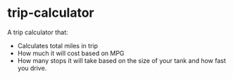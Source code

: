 trip-calculator
===============
A trip calculator that:
- Calculates total miles in trip
- How much it will cost based on MPG
- How many stops it will take based on the size of your tank and how fast you drive.
